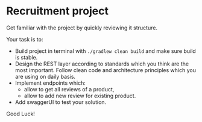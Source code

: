 # Recruitment project
Get familiar with the project by quickly reviewing it structure.

Your task is to:
* Build project in terminal with `./gradlew clean build` and make sure build is stable.
* Design the REST layer according to standards which you think are the most important. Follow clean code and architecture principles which you are using on daily basis.
* Implement endpoints which:
  * allow to get all reviews of a product,
  * allow to add new review for existing product.
* Add swaggerUI to test your solution.

Good Luck!
